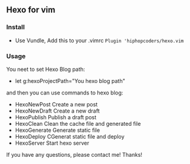 ## Hexo for vim

### Install
- Use Vundle, Add this to your .vimrc  `Plugin 'hiphopcoders/hexo.vim`

### Usage
You neet to set Hexo Blog path:
- let g:hexoProjectPath="You hexo blog path"

and then you can use commands to hexo blog:
- HexoNewPost           Create a new post
- HexoNewDraft          Create a new draft
- HexoPublish           Publish a draft post
- HexoClean             Clean the cache file and generated file
- HexoGenerate          Generate static file 
- HexoDeploy            CGenerat static file and deploy 
- HexoServer            Start hexo server


If you  have any questions, please contact me!
Thanks!

